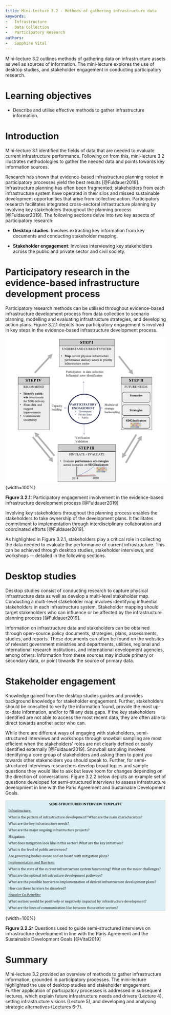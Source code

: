 ```yaml
---
title: Mini-Lecture 3.2 - Methods of gathering infrastructure data
keywords:
-   Infrastructure
-   Data Collection
-   Participatory Research
authors:
-   Sapphire Vital
---
```


Mini-lecture 3.2 outlines methods of gathering data on infrastructure
assets as well as sources of information. The mini-lecture explores the
use of desktop studies, and stakeholder engagement in conducting
participatory research.

# Learning objectives

-   Describe and utilise effective methods to gather infrastructure
    information.

# Introduction

Mini-lecture 3.1 identified the fields of data that are needed to
evaluate current infrastructure performance. Following on from this,
mini-lecture 3.2 illustrates methodologies to gather the needed data and
points towards key information sources.

Research has shown that evidence-based infrastructure planning rooted in
participatory processes yield the best results [@Fuldauer2019].
Infrastructure planning has often been fragmented; stakeholders from
each infrastructure system have operated in their silos and missed
sustainable development opportunities that arise from collective action.
Participatory research facilitates integrated cross-sectoral
infrastructure planning by involving key stakeholders throughout the
planning process [@Fuldauer2019]. The following sections delve into
two key aspects of participatory research:

-   **Desktop studies**: Involves extracting key information from key
    documents and conducting stakeholder mapping.

-   **Stakeholder engagement**: Involves interviewing key stakeholders
    across the public and private sector and civil society.

# Participatory research in the evidence-based infrastructure development process

Participatory research methods can be utilised throughout evidence-based
infrastructure development process from data collection to scenario
planning, modelling and evaluating infrastructure strategies, and
developing action plans. Figure 3.2.1 depicts how participatory
engagement is involved in key steps in the evidence-based infrastructure
development process.

![](assets/Figure_3.2.1.png){width=100%}


**Figure 3.2.1:** Participatory engagement involvement in the
evidence-based infrastructure development process [@Fuldauer2019]

Involving key stakeholders throughout the planning process enables the
stakeholders to take ownership of the development plans. It facilitates
commitment to implementation through interdisciplinary collaboration and
coordinated efforts [@Fuldauer2019].

As highlighted in Figure 3.2.1, stakeholders play a critical role in
collecting the data needed to evaluate the performance of current
infrastructure. This can be achieved through desktop studies,
stakeholder interviews, and workshops -- detailed in the following
sections.

# Desktop studies

Desktop studies consist of conducting research to capture physical
infrastructure data as well as develop a multi-level stakeholder map.
Conducting a multi-level stakeholder map involves identifying
influential stakeholders in each infrastructure system. Stakeholder
mapping should target stakeholders who can influence or be affected by
the infrastructure planning process [@Fuldauer2019].

Information on infrastructure data and stakeholders can be obtained
through open-source policy documents, strategies, plans, assessments,
studies, and reports. These documents can often be found on the websites
of relevant government ministries and departments, utilities, regional
and international research institutions, and international development
agencies, among others. Information from these sources may include
primary or secondary data, or point towards the source of primary data.

# Stakeholder engagement

Knowledge gained from the desktop studies guides and provides background
knowledge for stakeholder engagement. Further, stakeholders should be
consulted to verify the information found, provide the most up-to-date
information, and/or to fill any data gaps. If the key stakeholders
identified are not able to access the most recent data, they are often
able to direct towards another actor who can.

While there are different ways of engaging with stakeholders,
semi-structured interviews and workshops through snowball sampling are
most efficient when the stakeholders' roles are not clearly defined or
easily identified externally [@Fuldauer2019]. Snowball sampling
involves identifying a core group of stakeholders and asking them to
point you towards other stakeholders you should speak to. Further, for
semi-structured interviews researchers develop broad topics and sample
questions they would like to ask but leave room for changes depending on
the direction of conversations. Figure 3.2.2 below depicts an example
set of questions developed for semi-structured interviews to assess
infrastructure development in line with the Paris Agreement and
Sustainable Development Goals.

![](assets/Figure_3.2.2.png){width=100%}


**Figure 3.2.2:** Questions used to guide semi-structured interviews on
infrastructure development in line with the Paris Agreement and the
Sustainable Development Goals [@Vital2019]

# Summary

Mini-lecture 3.2 provided an overview of methods to gather
infrastructure information, grounded in participatory processes. The
mini-lecture highlighted the use of desktop studies and stakeholder
engagement. Further application of participatory processes is addressed
in subsequent lectures, which explain future infrastructure needs and
drivers (Lecture 4), setting infrastructure visions (Lecture 5), and
developing and analysing strategic alternatives (Lectures 6-7).
